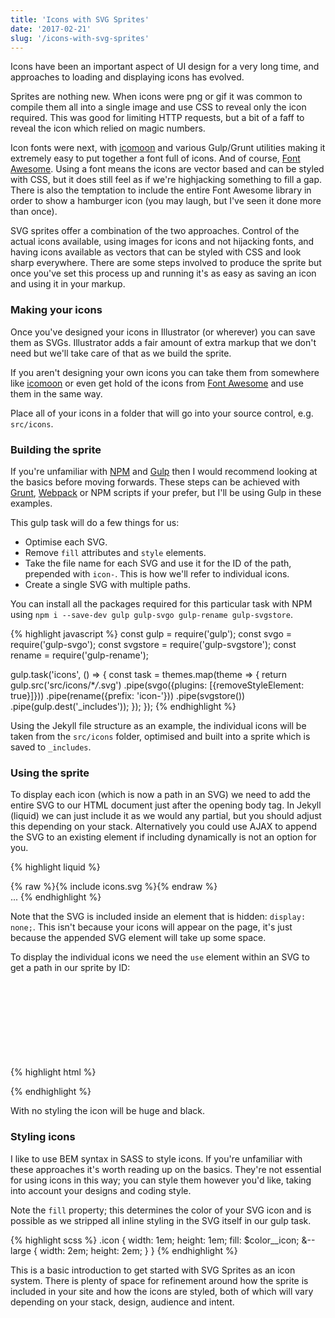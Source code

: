 ```yaml
---
title: 'Icons with SVG Sprites'
date: '2017-02-21'
slug: '/icons-with-svg-sprites'
---
```


Icons have been an important aspect of UI design for a very long time, and approaches to loading and displaying icons has evolved.

Sprites are nothing new. When icons were png or gif it was common to compile them all into a single image and use CSS to reveal only the icon required. This was good for limiting HTTP requests, but a bit of a faff to reveal the icon which relied on magic numbers.

Icon fonts were next, with [icomoon](https://icomoon.io/) and various Gulp/Grunt utilities making it extremely easy to put together a font full of icons. And of course, [Font Awesome](http://fontawesome.io/). Using a font means the icons are vector based and can be styled with CSS, but it does still feel as if we're highjacking something to fill a gap. There is also the temptation to include the entire Font Awesome library in order to show a hamburger icon (you may laugh, but I've seen it done more than once).

SVG sprites offer a combination of the two approaches. Control of the actual icons available, using images for icons and not hijacking fonts, and having icons available as vectors that can be styled with CSS and look sharp everywhere. There are some steps involved to produce the sprite but once you've set this process up and running it's as easy as saving an icon and using it in your markup.

### Making your icons

Once you've designed your icons in Illustrator (or wherever) you can save them as SVGs. Illustrator adds a fair amount of extra markup that we don't need but we'll take care of that as we build the sprite.

If you aren't designing your own icons you can take them from somewhere like [icomoon](https://icomoon.io/) or even get hold of the icons from [Font Awesome](https://github.com/encharm/Font-Awesome-SVG-PNG) and use them in the same way.

Place all of your icons in a folder that will go into your source control, e.g. `src/icons`.

### Building the sprite

If you're unfamiliar with [NPM](https://www.npmjs.com/) and [Gulp](http://gulpjs.com/) then I would recommend looking at the basics before moving forwards. These steps can be achieved with [Grunt](https://gruntjs.com/), [Webpack](https://webpack.github.io/) or NPM scripts if your prefer, but I'll be using Gulp in these examples.

This gulp task will do a few things for us:

- Optimise each SVG.
- Remove `fill` attributes and `style` elements.
- Take the file name for each SVG and use it for the ID of the path, prepended with `icon-`. This is how we'll refer to individual icons.
- Create a single SVG with multiple paths.

You can install all the packages required for this particular task with NPM using `npm i --save-dev gulp gulp-svgo gulp-rename gulp-svgstore`.

{% highlight javascript %}
const gulp = require('gulp');
const svgo = require('gulp-svgo');
const svgstore = require('gulp-svgstore');
const rename = require('gulp-rename');

gulp.task('icons', () => {
const task = themes.map(theme => {
return gulp.src('src/icons/\*_/_.svg')
.pipe(svgo({plugins: [{removeStyleElement: true}]}))
.pipe(rename({prefix: 'icon-'}))
.pipe(svgstore())
.pipe(gulp.dest('\_includes'));
});
});
{% endhighlight %}

Using the Jekyll file structure as an example, the individual icons will be taken from the `src/icons` folder, optimised and built into a sprite which is saved to `_includes`.

### Using the sprite

To display each icon (which is now a path in an SVG) we need to add the entire SVG to our HTML document just after the opening body tag. In Jekyll (liquid) we can just include it as we would any partial, but you should adjust this depending on your stack. Alternatively you could use AJAX to append the SVG to an existing element if including dynamically is not an option for you.

{% highlight liquid %}

<body>
  <div class="is-hidden">
    {% raw %}{% include icons.svg %}{% endraw %}
  </div>
  ...
</body>
{% endhighlight %}

Note that the SVG is included inside an element that is hidden: `display: none;`. This isn't because your icons will appear on the page, it's just because the appended SVG element will take up some space.

To display the individual icons we need the `use` element within an SVG to get a path in our sprite by ID:

{% highlight html %}
<svg class="icon icon--large" role="img" aria-labelledby="unique-id">

  <title id="unique-id">A Title for your icon</title> 
  <use xlink:href="#icon-menu"></use>
</svg>
{% endhighlight %}

With no styling the icon will be huge and black.

### Styling icons

I like to use BEM syntax in SASS to style icons. If you're unfamiliar with these approaches it's worth reading up on the basics. They're not essential for using icons in this way; you can style them however you'd like, taking into account your designs and coding style.

Note the `fill` property; this determines the color of your SVG icon and is possible as we stripped all inline styling in the SVG itself in our gulp task.

{% highlight scss %}
.icon {
width: 1em;
height: 1em;
fill: \$color\_\_icon;
&--large {
width: 2em;
height: 2em;
}
}
{% endhighlight %}

This is a basic introduction to get started with SVG Sprites as an icon system. There is plenty of space for refinement around how the sprite is included in your site and how the icons are styled, both of which will vary depending on your stack, design, audience and intent.
